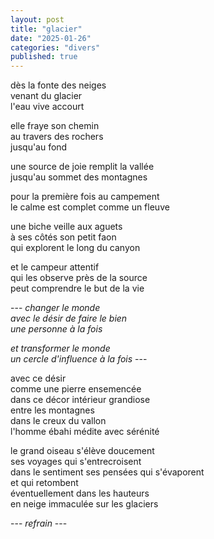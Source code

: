 ```yaml
---
layout: post
title: "glacier"
date: "2025-01-26"
categories: "divers"
published: true
---
```


dès la fonte des neiges  
venant du glacier  
l'eau vive accourt  

elle fraye son chemin  
au travers des rochers  
jusqu'au fond  

une source de joie remplit la vallée  
jusqu'au sommet des montagnes  

pour la première fois au campement  
le calme est complet comme un fleuve  

une biche veille aux aguets  
à ses côtés son petit faon  
qui explorent le long du canyon  

et le campeur attentif  
qui les observe près de la source  
peut comprendre le but de la vie  

--- *changer le monde*  
*avec le désir de faire le bien*  
*une personne à la fois*  

*et transformer le monde*  
*un cercle d'influence à la fois* ---  

avec ce désir  
comme une pierre ensemencée  
dans ce décor intérieur grandiose  
entre les montagnes  
dans le creux du vallon  
l'homme ébahi médite avec sérénité  

le grand oiseau s'élève doucement  
ses voyages qui s'entrecroisent  
dans le sentiment ses pensées qui s'évaporent  
et qui retombent  
éventuellement dans les hauteurs  
en neige immaculée sur les glaciers  

--- *refrain* ---
